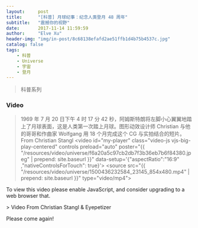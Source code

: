 ```yaml
---
layout:     post
title:      "[科普] 月球纪事：纪念人类登月 48 周年"
subtitle:   "震撼你的视野"
date:       2017-11-14 11:59:59
author:     "Elve Xu"
header-img: "img/in-post/8c68138efafd2ae51ffb1d4b75b4537c.jpg"
catalog: false
tags:
    - 科普
    - Universe
    - 宇宙
    - 登月
---
```


> 科普系列

<h3>Video</h3>

<link href="{{ "/video.js/video-js.min.css" | prepend: site.baseurl }}" rel="stylesheet">
<script src="{{ "/video.js/video.min.js" | prepend: site.baseurl }}"></script>

> 1969 年 7 月 20 日下午 4 时 17 分 42 秒，阿姆斯特朗将左脚小心翼翼地踏上了月球表面，这是人类第一次踏上月球。图形动效设计师 Christian 与他的哥哥和作曲家 Wolfgang 用 18 个月完成这个 CG 与实拍结合的短片。
> From Christian Stangl
<video
    id="my-player"
    class="video-js vjs-big-play-centered"
    controls
    preload="auto"
    poster="{{ "/resources/video/universe/f6a20a5c97cb2db7f3b36eb7b6f84380.jpeg" | prepend: site.baseurl }}"
    data-setup='{"aspectRatio":"16:9" ,"nativeControlsForTouch": true}'>
  <source src="{{ "/resources/video/universe/1500436232584_23145_854x480.mp4" | prepend: site.baseurl }}" type="video/mp4"></source>
  <p class="vjs-no-js">
    To view this video please enable JavaScript, and consider upgrading to a web browser that.
  </p>
</video>
> Video From Christian Stangl & Eyepetizer

<p>Please come again!</p>



